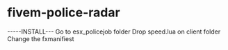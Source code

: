 # fivem-police-radar
-----INSTALL---
Go to esx_policejob folder
Drop speed.lua on client folder
Change the fxmanifiest
